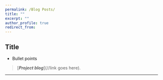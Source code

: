 ```yaml
---
permalink: /Blog Posts/
title: ""
excerpt: ""
author_profile: true
redirect_from: 
---
```

## Title 

* Bullet points
> [**_Project blog_**](//link goes here).

***
